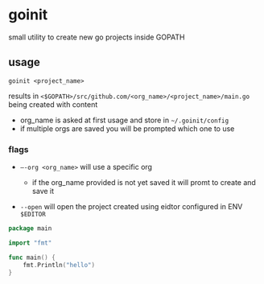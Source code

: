 # goinit

small utility to create new go projects inside GOPATH

## usage

`goinit <project_name>`

results in `<$GOPATH>/src/github.com/<org_name>/<project_name>/main.go` being created
with content

- org_name is asked at first usage and store in `~/.goinit/config`
- if multiple orgs are saved you will be prompted which one to use

### flags

- `—-org <org_name>` will use a specific org

  - if the org_name provided is not yet saved it will promt to create and save it

- `--open` will open the project created using eidtor configured in ENV `$EDITOR`

```go
package main

import "fmt"

func main() {
	fmt.Println("hello")
}
```
